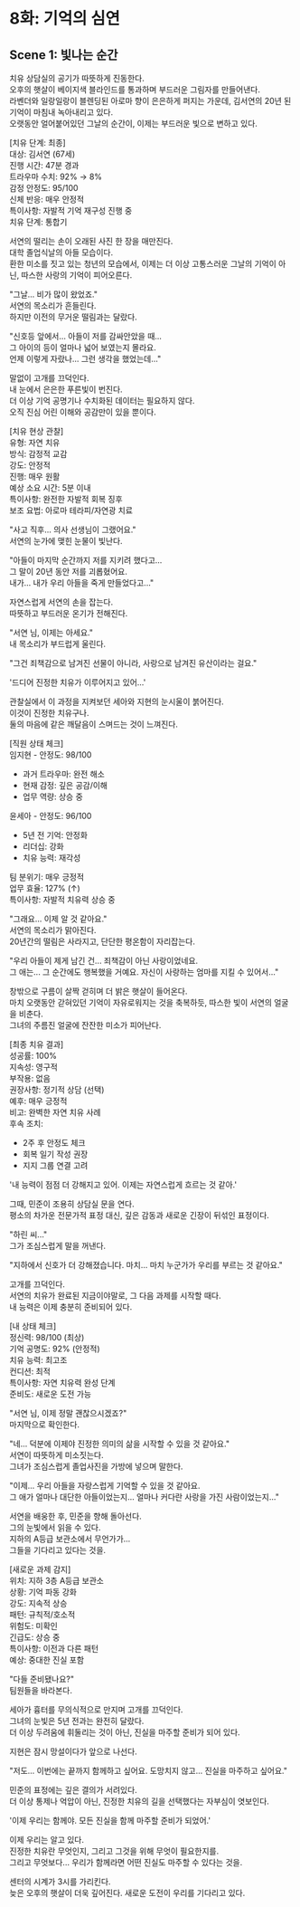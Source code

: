 # 8화: 기억의 심연

## Scene 1: 빛나는 순간

치유 상담실의 공기가 따뜻하게 진동한다.  
오후의 햇살이 베이지색 블라인드를 통과하며 부드러운 그림자를 만들어낸다.  
라벤더와 일랑일랑이 블렌딩된 아로마 향이 은은하게 퍼지는 가운데, 김서연의 20년 된 기억이 마침내 녹아내리고 있다.  
오랫동안 얼어붙어있던 그날의 순간이, 이제는 부드러운 빛으로 변하고 있다.

[치유 단계: 최종]  
대상: 김서연 (67세)  
진행 시간: 47분 경과  
트라우마 수치: 92% → 8%  
감정 안정도: 95/100  
신체 반응: 매우 안정적  
특이사항: 자발적 기억 재구성 진행 중  
치유 단계: 통합기

서연의 떨리는 손이 오래된 사진 한 장을 매만진다.  
대학 졸업식날의 아들 모습이다.  
환한 미소를 짓고 있는 청년의 모습에서, 이제는 더 이상 고통스러운 그날의 기억이 아닌, 따스한 사랑의 기억이 피어오른다.

"그날... 비가 많이 왔었죠."  
서연의 목소리가 흔들린다.  
하지만 이전의 무거운 떨림과는 달랐다. 

"신호등 앞에서... 아들이 저를 감싸안았을 때...  
그 아이의 등이 얼마나 넓어 보였는지 몰라요.  
언제 이렇게 자랐나... 그런 생각을 했었는데..."

말없이 고개를 끄덕인다.  
내 눈에서 은은한 푸른빛이 번진다.  
더 이상 기억 공명기나 수치화된 데이터는 필요하지 않다.  
오직 진심 어린 이해와 공감만이 있을 뿐이다.

[치유 현상 관찰]  
유형: 자연 치유  
방식: 감정적 교감  
강도: 안정적  
진행: 매우 원활  
예상 소요 시간: 5분 이내  
특이사항: 완전한 자발적 회복 징후  
보조 요법: 아로마 테라피/자연광 치료

"사고 직후... 의사 선생님이 그랬어요."  
서연의 눈가에 맺힌 눈물이 빛난다. 

"아들이 마지막 순간까지 저를 지키려 했다고...  
그 말이 20년 동안 저를 괴롭혔어요.  
내가... 내가 우리 아들을 죽게 만들었다고..."

자연스럽게 서연의 손을 잡는다.  
따뜻하고 부드러운 온기가 전해진다.

"서연 님, 이제는 아세요."  
내 목소리가 부드럽게 울린다. 

"그건 죄책감으로 남겨진 선물이 아니라, 사랑으로 남겨진 유산이라는 걸요."

'드디어 진정한 치유가 이루어지고 있어...'

관찰실에서 이 과정을 지켜보던 세아와 지현의 눈시울이 붉어진다.  
이것이 진정한 치유구나.  
둘의 마음에 같은 깨달음이 스며드는 것이 느껴진다.

[직원 상태 체크]  
임지현 - 안정도: 98/100  
- 과거 트라우마: 완전 해소  
- 현재 감정: 깊은 공감/이해  
- 업무 역량: 상승 중

윤세아 - 안정도: 96/100  
- 5년 전 기억: 안정화  
- 리더십: 강화  
- 치유 능력: 재각성

팀 분위기: 매우 긍정적  
업무 효율: 127% (↑)  
특이사항: 자발적 치유력 상승 중

"그래요... 이제 알 것 같아요."  
서연의 목소리가 맑아진다.  
20년간의 떨림은 사라지고, 단단한 평온함이 자리잡는다. 

"우리 아들이 제게 남긴 건... 죄책감이 아닌 사랑이었네요.  
그 애는... 그 순간에도 행복했을 거예요. 자신이 사랑하는 엄마를 지킬 수 있어서..."

창밖으로 구름이 살짝 걷히며 더 밝은 햇살이 들어온다.  
마치 오랫동안 갇혀있던 기억이 자유로워지는 것을 축복하듯, 따스한 빛이 서연의 얼굴을 비춘다.  
그녀의 주름진 얼굴에 잔잔한 미소가 피어난다.

[최종 치유 결과]  
성공률: 100%  
지속성: 영구적  
부작용: 없음  
권장사항: 정기적 상담 (선택)  
예후: 매우 긍정적  
비고: 완벽한 자연 치유 사례  
후속 조치:   
- 2주 후 안정도 체크  
- 회복 일기 작성 권장  
- 지지 그룹 연결 고려

'내 능력이 점점 더 강해지고 있어. 이제는 자연스럽게 흐르는 것 같아.'

그때, 민준이 조용히 상담실 문을 연다.  
평소의 차가운 전문가적 표정 대신, 깊은 감동과 새로운 긴장이 뒤섞인 표정이다.

"하린 씨..."  
그가 조심스럽게 말을 꺼낸다. 

"지하에서 신호가 더 강해졌습니다. 마치... 마치 누군가가 우리를 부르는 것 같아요."

고개를 끄덕인다.  
서연의 치유가 완료된 지금이야말로, 그 다음 과제를 시작할 때다.  
내 능력은 이제 충분히 준비되어 있다.

[내 상태 체크]  
정신력: 98/100 (최상)  
기억 공명도: 92% (안정적)  
치유 능력: 최고조  
컨디션: 최적  
특이사항: 자연 치유력 완성 단계  
준비도: 새로운 도전 가능  

"서연 님, 이제 정말 괜찮으시겠죠?"  
마지막으로 확인한다.

"네... 덕분에 이제야 진정한 의미의 삶을 시작할 수 있을 것 같아요."  
서연이 따뜻하게 미소짓는다.  
그녀가 조심스럽게 졸업사진을 가방에 넣으며 말한다. 

"이제... 우리 아들을 자랑스럽게 기억할 수 있을 것 같아요.  
그 애가 얼마나 대단한 아들이었는지... 얼마나 커다란 사랑을 가진 사람이었는지..."

서연을 배웅한 후, 민준을 향해 돌아선다.  
그의 눈빛에서 읽을 수 있다.  
지하의 A등급 보관소에서 무언가가...  
그들을 기다리고 있다는 것을.

[새로운 과제 감지]  
위치: 지하 3층 A등급 보관소  
상황: 기억 파동 강화  
강도: 지속적 상승  
패턴: 규칙적/호소적  
위험도: 미확인  
긴급도: 상승 중  
특이사항: 이전과 다른 패턴  
예상: 중대한 진실 포함

"다들 준비됐나요?"  
팀원들을 바라본다. 

세아가 흉터를 무의식적으로 만지며 고개를 끄덕인다.  
그녀의 눈빛은 5년 전과는 완전히 달랐다.  
더 이상 두려움에 휘둘리는 것이 아닌, 진실을 마주할 준비가 되어 있다.

지현은 잠시 망설이다가 앞으로 나선다. 

"저도... 이번에는 끝까지 함께하고 싶어요. 도망치지 않고... 진실을 마주하고 싶어요."

민준의 표정에는 깊은 결의가 서려있다.  
더 이상 통제나 억압이 아닌, 진정한 치유의 길을 선택했다는 자부심이 엿보인다.

'이제 우리는 함께야. 모든 진실을 함께 마주할 준비가 되었어.'

이제 우리는 알고 있다.  
진정한 치유란 무엇인지, 그리고 그것을 위해 무엇이 필요한지를.  
그리고 무엇보다... 우리가 함께라면 어떤 진실도 마주할 수 있다는 것을.

센터의 시계가 3시를 가리킨다.  
늦은 오후의 햇살이 더욱 깊어진다. 새로운 도전이 우리를 기다리고 있다.
